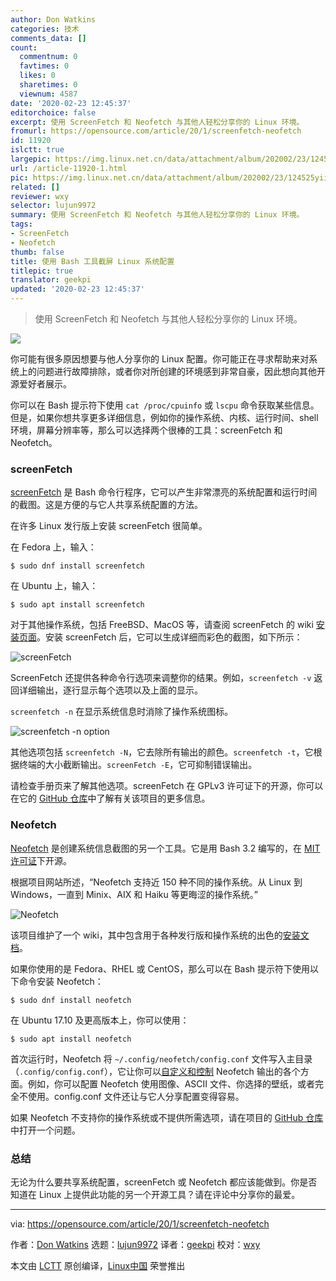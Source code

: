 ```yaml
---
author: Don Watkins
categories: 技术
comments_data: []
count:
  commentnum: 0
  favtimes: 0
  likes: 0
  sharetimes: 0
  viewnum: 4587
date: '2020-02-23 12:45:37'
editorchoice: false
excerpt: 使用 ScreenFetch 和 Neofetch 与其他人轻松分享你的 Linux 环境。
fromurl: https://opensource.com/article/20/1/screenfetch-neofetch
id: 11920
islctt: true
largepic: https://img.linux.net.cn/data/attachment/album/202002/23/124525yiiqs18ll736oro8.jpg
url: /article-11920-1.html
pic: https://img.linux.net.cn/data/attachment/album/202002/23/124525yiiqs18ll736oro8.jpg.thumb.jpg
related: []
reviewer: wxy
selector: lujun9972
summary: 使用 ScreenFetch 和 Neofetch 与其他人轻松分享你的 Linux 环境。
tags:
- ScreenFetch
- Neofetch
thumb: false
title: 使用 Bash 工具截屏 Linux 系统配置
titlepic: true
translator: geekpi
updated: '2020-02-23 12:45:37'
---
```



> 
> 使用 ScreenFetch 和 Neofetch 与其他人轻松分享你的 Linux 环境。
> 
> 
> 


![](/data/attachment/album/202002/23/124525yiiqs18ll736oro8.jpg)


你可能有很多原因想要与他人分享你的 Linux 配置。你可能正在寻求帮助来对系统上的问题进行故障排除，或者你对所创建的环境感到非常自豪，因此想向其他开源爱好者展示。


你可以在 Bash 提示符下使用 `cat /proc/cpuinfo` 或 `lscpu` 命令获取某些信息。但是，如果你想共享更多详细信息，例如你的操作系统、内核、运行时间、shell 环境，屏幕分辨率等，那么可以选择两个很棒的工具：screenFetch 和 Neofetch。


### screenFetch


[screenFetch](https://github.com/KittyKatt/screenFetch) 是 Bash 命令行程序，它可以产生非常漂亮的系统配置和运行时间的截图。这是方便的与它人共享系统配置的方法。


在许多 Linux 发行版上安装 screenFetch 很简单。


在 Fedora 上，输入：



```
$ sudo dnf install screenfetch
```

在 Ubuntu 上，输入：



```
$ sudo apt install screenfetch
```

对于其他操作系统，包括 FreeBSD、MacOS 等，请查阅 screenFetch 的 wiki [安装页面](https://github.com/KittyKatt/screenFetch/wiki/Installation)。安装 screenFetch 后，它可以生成详细而彩色的截图，如下所示：


![screenFetch](/data/attachment/album/202002/23/124554oyefaflsi7sp5j9f.png "screenFetch")


ScreenFetch 还提供各种命令行选项来调整你的结果。例如，`screenfetch -v` 返回详细输出，逐行显示每个选项以及上面的显示。


`screenfetch -n` 在显示系统信息时消除了操作系统图标。


![screenfetch -n option](/data/attachment/album/202002/23/124601yqqnrqerqqi7683q.png "screenfetch -n option")


其他选项包括 `screenfetch -N`，它去除所有输出的颜色。`screenfetch -t`，它根据终端的大小截断输出。`screenFetch -E`，它可抑制错误输出。


请检查手册页来了解其他选项。screenFetch 在 GPLv3 许可证下的开源，你可以在它的 [GitHub 仓库](http://github.com/KittyKatt/screenFetch)中了解有关该项目的更多信息。


### Neofetch


[Neofetch](https://github.com/dylanaraps/neofetch) 是创建系统信息截图的另一个工具。它是用 Bash 3.2 编写的，在 [MIT 许可证](https://github.com/dylanaraps/neofetch/blob/master/LICENSE.md)下开源。


根据项目网站所述，“Neofetch 支持近 150 种不同的操作系统。从 Linux 到 Windows，一直到 Minix、AIX 和 Haiku 等更晦涩的操作系统。”


![Neofetch](/data/attachment/album/202002/23/124626wa72qc57tglll500.png "Neofetch")


该项目维护了一个 wiki，其中包含用于各种发行版和操作系统的出色的[安装文档](https://github.com/dylanaraps/neofetch/wiki/Installation)。


如果你使用的是 Fedora、RHEL 或 CentOS，那么可以在 Bash 提示符下使用以下命令安装 Neofetch：



```
$ sudo dnf install neofetch
```

在 Ubuntu 17.10 及更高版本上，你可以使用：



```
$ sudo apt install neofetch
```

首次运行时，Neofetch 将 `~/.config/neofetch/config.conf` 文件写入主目录（`.config/config.conf`），它让你可以[自定义和控制](https://github.com/dylanaraps/neofetch/wiki/Customizing-Info) Neofetch 输出的各个方面。例如，你可以配置 Neofetch 使用图像、ASCII 文件、你选择的壁纸，或者完全不使用。config.conf 文件还让与它人分享配置变得容易。


如果 Neofetch 不支持你的操作系统或不提供所需选项，请在项目的 [GitHub 仓库](https://github.com/dylanaraps/neofetch/issues)中打开一个问题。


### 总结


无论为什么要共享系统配置，screenFetch 或 Neofetch 都应该能做到。你是否知道在 Linux 上提供此功能的另一个开源工具？请在评论中分享你的最爱。




---


via: <https://opensource.com/article/20/1/screenfetch-neofetch>


作者：[Don Watkins](https://opensource.com/users/don-watkins) 选题：[lujun9972](https://github.com/lujun9972) 译者：[geekpi](https://github.com/geekpi) 校对：[wxy](https://github.com/wxy)


本文由 [LCTT](https://github.com/LCTT/TranslateProject) 原创编译，[Linux中国](https://linux.cn/) 荣誉推出